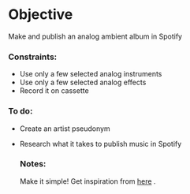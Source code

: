 
# Objective
Make and publish an analog ambient album in Spotify

### Constraints:
- Use only a few selected analog instruments
- Use only a few selected analog effects
- Record it on cassette

### To do:
- Create an artist pseudonym
- Research what it takes to publish music in Spotify

  ### Notes:
  Make it simple! Get inspiration from [here](https://open.spotify.com/artist/5BnokxEB4VXeS1359upGtH?si=GVSrlJnhRgWf7qYSmgVJdQ) .
